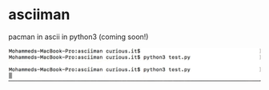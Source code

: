 # asciiman
pacman in ascii in python3 (coming soon!)

![](https://raw.githubusercontent.com/mohammedterry/asciiman/master/asciiman1.gif)
